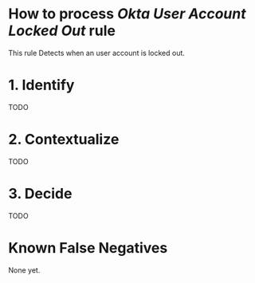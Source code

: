 # How to process *Okta User Account Locked Out* rule
This rule Detects when an user account is locked out.

# 1. Identify
TODO

# 2. Contextualize
TODO

# 3. Decide
TODO

# Known False Negatives
None yet.
